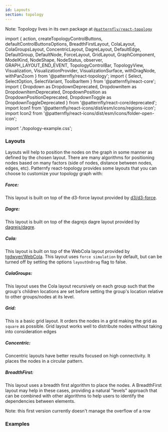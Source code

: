 ```yaml
---
id: Layouts
section: topology
---
```


Note: Topology lives in its own package at [`@patternfly/react-topology`](https://www.npmjs.com/package/@patternfly/react-topology)

import {
  action,
  createTopologyControlButtons,
  defaultControlButtonsOptions,
  BreadthFirstLayout,
  ColaLayout,
  ColaGroupsLayout,
  ConcentricLayout,
  DagreLayout,
  DefaultEdge,
  DefaultGroup,
  DefaultNode,
  ForceLayout,
  GridLayout,
  GraphComponent,
  ModelKind,
  NodeShape,
  NodeStatus,
  observer,
  GRAPH_LAYOUT_END_EVENT,
  TopologyControlBar,
  TopologyView,
  Visualization,
  VisualizationProvider,
  VisualizationSurface,
  withDragNode,
  withPanZoom
} from '@patternfly/react-topology';
import { Select, SelectOption, SelectVariant, ToolbarItem } from '@patternfly/react-core';
import {
	Dropdown as DropdownDeprecated,
	DropdownItem as DropdownItemDeprecated,
	DropdownPosition as DropdownPositionDeprecated,
	DropdownToggle as DropdownToggleDeprecated
} from '@patternfly/react-core/deprecated';
import Icon1 from '@patternfly/react-icons/dist/esm/icons/regions-icon';
import Icon2 from '@patternfly/react-icons/dist/esm/icons/folder-open-icon';

import './topology-example.css';

### Layouts
Layouts will help to position the nodes on the graph in some manner as defined by the chosen layout. There are many algorithms
for positioning nodes based on many factors (side of nodes, distance between nodes, edges, etc). Patternfy react-topology provides
some layouts that you can choose to customize your topology graph with:

##### Force:
This layout is built on top of the d3-force layout provided by [d3/d3-force](https://github.com/d3/d3-force).

##### Dagre:
This layout is built on top of the dagrejs dagre layout provided by [dagrejs/dagre](https://github.com/dagrejs/dagre).

##### Cola:
This layout is built on top of the WebCola layout provided by [tgdwyer/WebCola](://github.com/tgdwyer/WebCola). This layout uses `force simulation`
by default, but can be turned off by setting the options `layoutOnDrag` flag to false.

##### ColaGroups:
This layout uses the Cola layout recursively on each group such that the group's children locations are set before setting the group's location
relative to other groups/nodes at its level.

##### Grid:
This is a basic grid layout. It orders the nodes in a grid making the grid as `square` as possible.
Grid layout works well to distribute nodes without taking into consideration edges

##### Concentric:
Concentric layouts have better results focused on high connectivity. It places the nodes in a circular pattern.

##### BreadthFirst:
This layout uses a breadth first algorithm to place the nodes. A BreadthFirst layout may help in these cases, providing
a natural "levels" approach that can be combined with other algorithms to help users to identify the dependencies between elements.

Note: this first version currently doesn't manage the overflow of a row

### Examples
```ts file='./TopologyLayoutsDemo.tsx'
```
